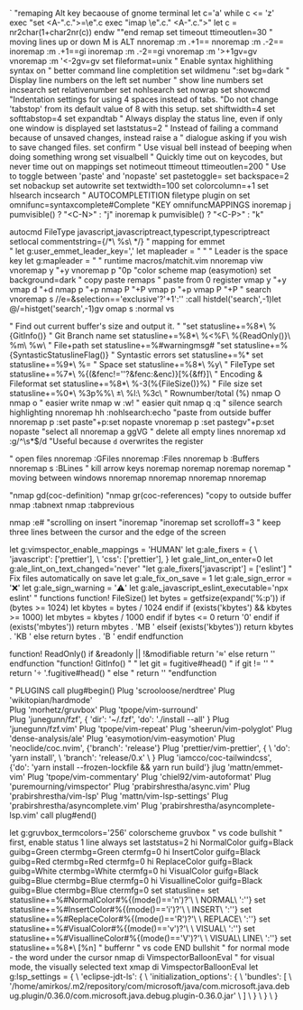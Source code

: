 `
"remaping Alt key becaouse of gnome terminal
let c='a'
while c <= 'z'
  exec "set <A-".c.">=\e".c
  exec "imap \e".c." <A-".c.">"
  let c = nr2char(1+char2nr(c))
endw
""end remap
set timeout ttimeoutlen=30
" moving lines up or down M is ALT
nnoremap <M-DOWN> :m .+1<CR>==
nnoremap <M-Up> :m .-2<CR>==
inoremap <M-DOWN> <Esc>:m .+1<CR>==gi
inoremap <M-Up> <Esc>:m .-2<CR>==gi
vnoremap <M-DOWN> :m '>+1<CR>gv=gv
vnoremap <M-Up> :m '<-2<CR>gv=gv
set fileformat=unix
" Enable syntax highlithing
syntax on
" better command line completition
set wildmenu
":set bg=dark
" Display line numbers on the left
set number
" show line numbers
set incsearch
set relativenumber
set nohlsearch
set nowrap
set showcmd
"Indentation settings for using 4 spaces instead of tabs.
"Do not change 'tabstop' from its default value of 8 with this setup.
set shiftwidth=4
set softtabstop=4
set expandtab
" Always display the status line, even if only one window is displayed
set laststatus=2
" Instead of failing a command because of unsaved changes, instead raise a
" dialogue asking if you wish to save changed files.
set confirm
" Use visual bell instead of beeping when doing something wrong
set visualbell
" Quickly time out on keycodes, but never time out on mappings
set notimeout ttimeout ttimeoutlen=200
" Use <F11> to toggle between 'paste' and 'nopaste'
set pastetoggle=<F11>
set backspace=2
set nobackup
set autowrite
set textwidth=100
set colorcolumn=+1
set hlsearch incsearch
" AUTOCOMPLETITION
filetype plugin on
set omnifunc=syntaxcomplete#Complete
"KEY omnifuncMAPPINGS
inoremap <expr> j pumvisible() ? "\<C-N>" : "j"
inoremap <expr> k pumvisible() ? "\<C-P>" : "k"

autocmd FileType javascript,javascriptreact,typescript,typescriptreact setlocal commentstring={/*\ %s\ */}
" mapping for emmet  
" let g:user_emmet_leader_key=','
let mapleader = " " " Leader is the space key
let g:mapleader = " "
runtime macros/matchit.vim
nnoremap <Space> viw
vnoremap <leader>y "+y
vnoremap <leader>p "0p
"color scheme
map <leader><leader> <Plug>(easymotion)<cr>
set background=dark
" copy paste remaps
" paste from 0 register
vmap <leader>y "+y
vmap <leader>d "+d
nmap <leader>p "+p
nmap <leader>P "+P
vmap <leader>p "+p
vmap <leader>P "+P
" search 
vnoremap <silent> s //e<C-r>=&selection=='exclusive'?'+1':''<CR><CR>
    \:<C-u>call histdel('search',-1)<Bar>let @/=histget('search',-1)<CR>gv
omap s :normal vs<CR>

" Find out current buffer's size and output it.
"
"set statusline+=%8*\ %{GitInfo()}                        " Git Branch name
set statusline+=%8*\ %<%F\ %{ReadOnly()}\ %m\ %w\        " File+path
set statusline+=%#warningmsg#
"set statusline+=%{SyntasticStatuslineFlag()}             " Syntastic errors
set statusline+=%*
set statusline+=%9*\ %=                                  " Space
set statusline+=%8*\ %y\                                 " FileType
set statusline+=%7*\ %{(&fenc!=''?&fenc:&enc)}\[%{&ff}]\ " Encoding & Fileformat
set statusline+=%8*\ %-3(%{FileSize()}%)                 " File size
set statusline+=%0*\ %3p%%\ \ %l:\ %3c\                 " Rownumber/total (%)
nmap <S-Enter> O<Esc>
nmap <CR> o<Esc>
" easier write
nmap <leader>w :w!<cr>
" easier quit
nmap <leader>q :q<cr>
" silence search highlighting
nnoremap <leader>hh :nohlsearch<Bar>:echo<CR>
"paste from outside buffer
nnoremap <leader>p :set paste<CR>"+p:set nopaste<CR>
vnoremap <leader>p <Esc>:set paste<CR>gv"+p:set nopaste<CR>
"select all
nnoremap <leader>a ggVG
" delete all empty lines
nnoremap xd :g/^\s*$/d<CR>
"Useful because `d` overwrites the <quote> register

" open files
nnoremap <C-p> :GFiles <CR>
nnoremap <C-o> :Files <CR>
nnoremap <leader>b :Buffers<CR>
nnoremap <leader>s :BLines<CR>
" kill arrow keys
noremap <silent> <Up>    <Nop>
noremap <silent> <Down>  <Nop>
noremap <silent> <Left>  <Nop>
noremap <silent> <Right> <Nop>
" moving between windows
nnoremap <C-J> <C-W><C-J>
nnoremap <C-K> <C-W><C-K>
nnoremap <C-L> <C-W><C-L>
nnoremap <C-H> <C-W><C-H>


"nmap <leader>gd<Plug>(coc-definition)
"nmap <leader>gr<Plug>(coc-references)
"copy to outside buffer
nmap <M-LEFT> :tabnext<cr>
nmap <M-RIGHT> :tabprevious<cr>

nmap <F12> :e#<CR>
"scrolling on insert
"inoremap <C-Y> <C-X><C-E> 
"inoremap <C-E> <C-X><C-Y>
set scrolloff=3 " keep three lines between the cursor and the edge of the screen


let g:vimspector_enable_mappings = 'HUMAN'
let g:ale_fixers = {
\   'javascript': ['prettier'],
\   'css': ['prettier'],
\}
let g:ale_lint_on_enter=0
let g:ale_lint_on_text_changed='never'
"let g:ale_fixers['javascript'] = ['eslint']
" Fix files automatically on save
let g:ale_fix_on_save = 1
let g:ale_sign_error = '❌'
let g:ale_sign_warning = '⚠️'
let g:ale_javascript_eslint_executable='npx eslint'
" functions
function! FileSize()
  let bytes = getfsize(expand('%:p'))
  if (bytes >= 1024)
    let kbytes = bytes / 1024
  endif
  if (exists('kbytes') && kbytes >= 1000)
    let mbytes = kbytes / 1000
  endif
  if bytes <= 0
    return '0'
  endif
  if (exists('mbytes'))
    return mbytes . 'MB '
  elseif (exists('kbytes'))
    return kbytes . 'KB '
  else
    return bytes . 'B '
  endif
endfunction

function! ReadOnly()
  if &readonly || !&modifiable
    return ''
  else
    return ''
endfunction
"function! GitInfo()
"
"  let git = fugitive#head()
"  if git != ''
"    return ' '.fugitive#head()
"  else
"    return ''
"endfunction

" PLUGINS
call plug#begin()
Plug 'scrooloose/nerdtree'
Plug 'wikitopian/hardmode'  
Plug 'morhetz/gruvbox'
Plug 'tpope/vim-surround'    
Plug 'junegunn/fzf', { 'dir': '~/.fzf', 'do': './install --all' }
Plug 'junegunn/fzf.vim'
Plug 'tpope/vim-repeat'
Plug 'sheerun/vim-polyglot'
Plug 'dense-analysis/ale'
Plug 'easymotion/vim-easymotion'
Plug 'neoclide/coc.nvim', {'branch': 'release'}
Plug 'prettier/vim-prettier', {
  \ 'do': 'yarn install',
  \ 'branch': 'release/0.x'
  \ }
Plug 'iamcco/coc-tailwindcss',  {'do': 'yarn install --frozen-lockfile && yarn run build'}
jlug 'mattn/emmet-vim'
Plug 'tpope/vim-commentary'
Plug 'chiel92/vim-autoformat'
Plug 'puremourning/vimspector'
Plug 'prabirshrestha/async.vim'
Plug 'prabirshrestha/vim-lsp'
Plug 'mattn/vim-lsp-settings'
Plug 'prabirshrestha/asyncomplete.vim'
Plug 'prabirshrestha/asyncomplete-lsp.vim'
call plug#end()
 
let g:gruvbox_termcolors='256'
colorscheme gruvbox
" vs code bullshit
" first, enable status 1 line always
set laststatus=2
hi NormalColor guifg=Black guibg=Green ctermbg=Green ctermfg=0
hi InsertColor guifg=Black guibg=Red ctermbg=Red ctermfg=0
hi ReplaceColor guifg=Black guibg=White ctermbg=White ctermfg=0
hi VisualColor guifg=Black guibg=Blue ctermbg=Blue ctermfg=0
hi VisuallineColor guifg=Black guibg=Blue ctermbg=Blue ctermfg=0
set statusline=
set statusline+=%#NormalColor#%{(mode()=='n')?'\ \ NORMAL\ ':''}
set statusline+=%#InsertColor#%{(mode()=='i')?'\ \ INSERT\ ':''}
set statusline+=%#ReplaceColor#%{(mode()=='R')?'\ \ REPLACE\ ':''}
set statusline+=%#VisualColor#%{(mode()=='v')?'\ \ VISUAL\ ':''}
set statusline+=%#VisuallineColor#%{(mode()=='V')?'\ \ VISUAL\ LINE\ ':''}
set statusline+=%8*\ [%n]                                " buffernr
" vs code END bullshit
" for normal mode - the word under the cursor
nmap <Leader>di <Plug>VimspectorBalloonEval
" for visual mode, the visually selected text
xmap <Leader>di <Plug>VimspectorBalloonEval
let g:lsp_settings = {
    \ 'eclipse-jdt-ls': {
    \     'initialization_options': {
    \         'bundles': [
    \             '/home/amirkos/.m2/repository/com/microsoft/java/com.microsoft.java.debug.plugin/0.36.0/com.microsoft.java.debug.plugin-0.36.0.jar'
    \         ]
    \     }
    \ }
\ }
```
